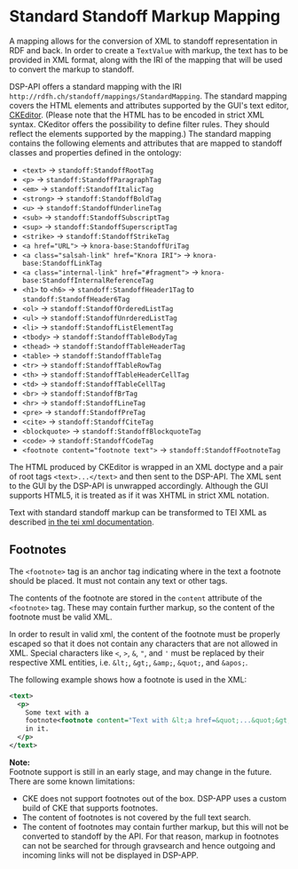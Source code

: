 # Standard Standoff Markup Mapping

A mapping allows for the conversion of XML to standoff representation in RDF and back. 
In order to create a `TextValue` with markup, 
the text has to be provided in XML format, 
along with the IRI of the mapping that will be used to convert the markup to standoff.

DSP-API offers a standard mapping with the IRI `http://rdfh.ch/standoff/mappings/StandardMapping`. 
The standard mapping covers the HTML elements and attributes 
supported by the GUI's text editor, [CKEditor](https://ckeditor.com/). 
(Please note that the HTML has to be encoded in strict XML syntax. 
CKeditor offers the possibility to define filter rules.
They should reflect the elements supported by the mapping.)
The standard mapping contains the following elements and attributes 
that are mapped to standoff classes and properties defined in the ontology:

- `<text>` → `standoff:StandoffRootTag`
- `<p>` → `standoff:StandoffParagraphTag`
- `<em>` → `standoff:StandoffItalicTag`
- `<strong>` → `standoff:StandoffBoldTag`
- `<u>` → `standoff:StandoffUnderlineTag`
- `<sub>` → `standoff:StandoffSubscriptTag`
- `<sup>` → `standoff:StandoffSuperscriptTag`
- `<strike>` → `standoff:StandoffStrikeTag`
- `<a href="URL">` → `knora-base:StandoffUriTag`
- `<a class="salsah-link" href="Knora IRI">` → `knora-base:StandoffLinkTag`
- `<a class="internal-link" href="#fragment">` → `knora-base:StandoffInternalReferenceTag`
- `<h1>` to `<h6>` → `standoff:StandoffHeader1Tag` to `standoff:StandoffHeader6Tag`
- `<ol>` → `standoff:StandoffOrderedListTag`
- `<ul>` → `standoff:StandoffUnrderedListTag`
- `<li>` → `standoff:StandoffListElementTag`
- `<tbody>` → `standoff:StandoffTableBodyTag`
- `<thead>` → `standoff:StandoffTableHeaderTag`
- `<table>` → `standoff:StandoffTableTag`
- `<tr>` → `standoff:StandoffTableRowTag`
- `<th>` → `standoff:StandoffTableHeaderCellTag`
- `<td>` → `standoff:StandoffTableCellTag`
- `<br>` → `standoff:StandoffBrTag`
- `<hr>` → `standoff:StandoffLineTag`
- `<pre>` → `standoff:StandoffPreTag`
- `<cite>` → `standoff:StandoffCiteTag`
- `<blockquote>` → `standoff:StandoffBlockquoteTag`
- `<code>` → `standoff:StandoffCodeTag`
- `<footnote content="footnote text">` → `standoff:StandoffFootnoteTag`

The HTML produced by CKEditor is wrapped in an XML doctype and a pair of root tags `<text>...</text>` 
and then sent to the DSP-API.
The XML sent to the GUI by the DSP-API is unwrapped accordingly.
Although the GUI supports HTML5, it is treated as if it was XHTML in strict XML notation.

Text with standard standoff markup can be transformed to TEI XML as described [in the tei xml documentation](tei-xml.md).

## Footnotes

The `<footnote>` tag is an anchor tag indicating where in the text a footnote should be placed.
It must not contain any text or other tags.

The contents of the footnote are stored in the `content` attribute of the `<footnote>` tag.
These may contain further markup, so the content of the footnote must be valid XML.

In order to result in valid xml, the content of the footnote must be properly escaped
so that it does not contain any characters that are not allowed in XML.
Special characters like `<`, `>`, `&`, `"`, and `'` must be replaced by their respective XML entities,
i.e. `&lt;`, `&gt;`, `&amp;`, `&quot;`, and `&apos;`.

The following example shows how a footnote is used in the XML:

```xml
<text>
  <p>
    Some text with a 
    footnote<footnote content="Text with &lt;a href=&quot;...&quot;&gt;markup&lt;/a&gt;." /> 
    in it.
  </p>
</text>
```

**Note:**  
Footnote support is still in an early stage, and may change in the future.
There are some known limitations:

- CKE does not support footnotes out of the box. DSP-APP uses a custom build of CKE that supports footnotes.
- The content of footnotes is not covered by the full text search.
- The content of footnotes may contain further markup, but this will not be converted to standoff by the API.
  For that reason, markup in footnotes can not be searched for through gravsearch
  and hence outgoing and incoming links will not be displayed in DSP-APP.


